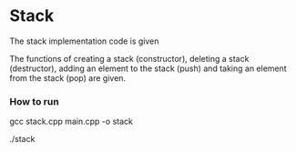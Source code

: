 # Stack

The stack implementation code is given

The functions of creating a stack (constructor), deleting a stack (destructor), adding an element to the stack (push) and taking an element from the stack (pop) are given.

### How to run

gcc stack.cpp main.cpp -o stack 

./stack 